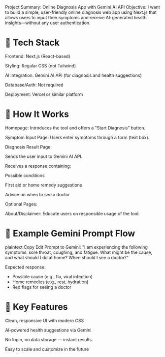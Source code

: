 Project Summary: Online Diagnosis App with Gemini AI API
Objective:
I want to build a simple, user-friendly online diagnosis web app using Next.js that allows users to input their symptoms and receive AI-generated health insights—without any user authentication.

# 🔧 Tech Stack
Frontend: Next.js (React-based)

Styling: Regular CSS (not Tailwind)

AI Integration: Gemini AI API (for diagnosis and health suggestions)

Database/Auth: Not required

Deployment: Vercel or similar platform

# 🧠 How It Works
Homepage: Introduces the tool and offers a "Start Diagnosis" button.

Symptom Input Page: Users enter symptoms through a form (text box).

Diagnosis Result Page:

Sends the user input to Gemini AI API.

Receives a response containing:

Possible conditions

First aid or home remedy suggestions

Advice on when to see a doctor

Optional Pages:

About/Disclaimer: Educate users on responsible usage of the tool.

# 🔌 Example Gemini Prompt Flow
plaintext
Copy
Edit
Prompt to Gemini:
"I am experiencing the following symptoms: sore throat, coughing, and fatigue. What might be the cause, and what should I do at home? When should I see a doctor?"

Expected response:
- Possible cause (e.g., flu, viral infection)
- Home remedies (e.g., rest, hydration)
- Red flags for seeing a doctor

# 🎯 Key Features
Clean, responsive UI with modern CSS

AI-powered health suggestions via Gemini

No login, no data storage — instant results

Easy to scale and customize in the future